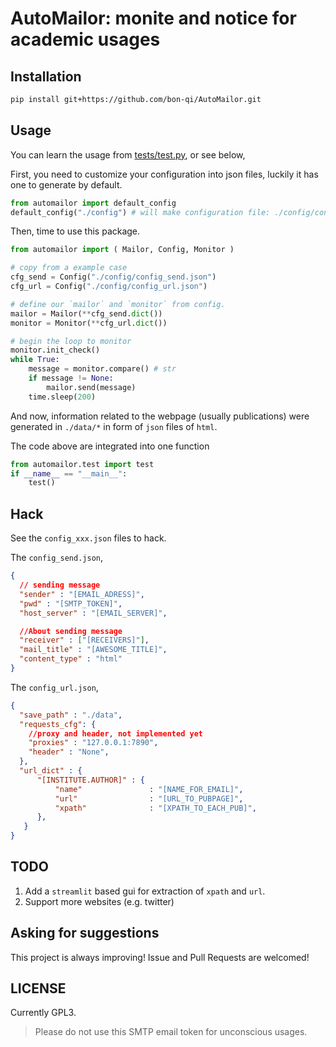 # AutoMailor: monite and notice for academic usages

## Installation

```bash
pip install git+https://github.com/bon-qi/AutoMailor.git
```

## Usage
You can learn the usage from [tests/test.py](./tests/test.py), or see below, 

First, you need to customize your configuration into json files, luckily it has one to generate by default. 

```python
from automailor import default_config
default_config("./config") # will make configuration file: ./config/config_url.json ./config/config_send.json
```

Then, time to use this package.

```python
from automailor import ( Mailor, Config, Monitor )

# copy from a example case 
cfg_send = Config("./config/config_send.json")
cfg_url = Config("./config/config_url.json")

# define our `mailor` and `monitor` from config.
mailor = Mailor(**cfg_send.dict())
monitor = Monitor(**cfg_url.dict())

# begin the loop to monitor
monitor.init_check()
while True:
    message = monitor.compare() # str
    if message != None:
        mailor.send(message)
    time.sleep(200)
```

And now, information related to the webpage (usually publications) were generated in `./data/*` in form of `json` files of `html`.

The code above are integrated into one function


```python
from automailor.test import test 
if __name__ == "__main__":
    test()
```

## Hack
See the `config_xxx.json` files to hack.

The `config_send.json`,
```json
{
  // sending message
  "sender" : "[EMAIL_ADRESS]",
  "pwd" : "[SMTP_TOKEN]",
  "host_server" : "[EMAIL_SERVER]",

  //About sending message
  "receiver" : ["[RECEIVERS]"],
  "mail_title" : "[AWESOME_TITLE]",
  "content_type" : "html"
}
```

The `config_url.json`,
```json
{ 
  "save_path" : "./data",
  "requests_cfg": {
    //proxy and header, not implemented yet
    "proxies" : "127.0.0.1:7890",
    "header" : "None",
  },
  "url_dict" : { 
      "[INSTITUTE.AUTHOR]" : {
          "name"               : "[NAME_FOR_EMAIL]",
          "url"                : "[URL_TO_PUBPAGE]", 
          "xpath"              : "[XPATH_TO_EACH_PUB]", 
      },
   }
}
```

## TODO
1. Add a `streamlit` based gui for extraction of `xpath` and `url`.
2. Support more websites (e.g. twitter)

## Asking for suggestions
This project is always improving!
Issue and Pull Requests are welcomed! 


## LICENSE

Currently GPL3.

> Please do not use this SMTP email token for unconscious usages.
